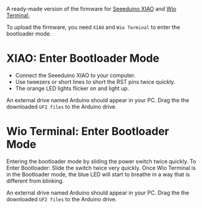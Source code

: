 A ready-made version of the firmware for [Seeeduino XIAO](https://www.seeedstudio.com/Seeeduino-XIAO-Arduino-Microcontroller-SAMD21-Cortex-M0+-p-4426.html) and [Wio Terminal](https://www.seeedstudio.com/Wio-Terminal-p-4509.html),

To upload the firmware, you need ```XIAO``` and ```Wio Terminal``` to enter the bootloader mode.

# XIAO: Enter Bootloader Mode
* Connect the Seeeduino XIAO to your computer.
* Use tweezers or short lines to short the RST pins twice quickly.
* The orange LED lights flicker on and light up.

An external drive named Arduino should appear in your PC. Drag the the downloaded ```UF2 files``` to the Arduino drive.

# Wio Terminal: Enter Bootloader Mode
Entering the bootloader mode by sliding the power switch twice quickly. 
To Enter Bootloader: Slide the switch twice very quickly. Once Wio Terminal is in the Bootloader mode, the blue LED will start to breathe in a way that is different from blinking.

An external drive named Arduino should appear in your PC. Drag the the downloaded ```UF2 files``` to the Arduino drive.
